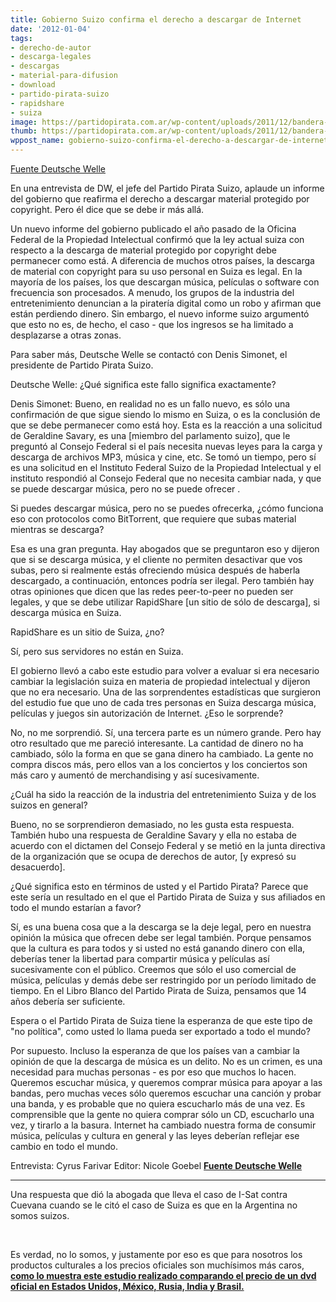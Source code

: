 ```yaml
---
title: Gobierno Suizo confirma el derecho a descargar de Internet
date: '2012-01-04'
tags:
- derecho-de-autor
- descarga-legales
- descargas
- material-para-difusion
- download
- partido-pirata-suizo
- rapidshare
- suiza
image: https://partidopirata.com.ar/wp-content/uploads/2011/12/bandera-suiza-pirata.jpg
thumb: https://partidopirata.com.ar/wp-content/uploads/2011/12/bandera-suiza-pirata-150x150.jpg
wppost_name: gobierno-suizo-confirma-el-derecho-a-descargar-de-internet
---
```


<a href="http://www.dw-world.de/dw/article/0,,15641270,00.html" target="_blank">Fuente Deutsche Welle</a>

En una entrevista de DW, el jefe del Partido Pirata Suizo, aplaude un informe del gobierno que reafirma el derecho a descargar material protegido por copyright. Pero él dice que se debe ir más allá.

Un nuevo informe del gobierno publicado el año pasado de la Oficina Federal de la Propiedad Intelectual confirmó que la ley actual suiza con respecto a la descarga de material protegido por copyright debe permanecer como está. A diferencia de muchos otros países, la descarga de material con copyright para su uso personal en Suiza es legal. En la mayoría de los países, los que descargan música, películas o software con frecuencia son procesados. A menudo, los grupos de la industria del entretenimiento denuncian a la piratería digital como un robo y afirman que están perdiendo dinero. Sin embargo, el nuevo informe suizo argumentó que esto no es, de hecho, el caso - que los ingresos se ha limitado a desplazarse a otras zonas.

Para saber más, Deutsche Welle se contactó con Denis Simonet, el presidente de Partido Pirata Suizo.

Deutsche Welle: ¿Qué significa este fallo significa exactamente?

Denis Simonet: Bueno, en realidad no es un fallo nuevo, es sólo una confirmación de que sigue siendo lo mismo en Suiza, o es la conclusión de que se debe permanecer como está hoy. Esta es la reacción a una solicitud de Geraldine Savary, es una [miembro del parlamento suizo], que le preguntó al Consejo Federal si el país necesita nuevas leyes para la carga y descarga de archivos MP3, música y cine, etc. Se tomó un tiempo, pero sí es una solicitud en el Instituto Federal Suizo de la Propiedad Intelectual y el instituto respondió al Consejo Federal que no necesita cambiar nada, y que se puede descargar música, pero no se puede ofrecer .

Si puedes descargar música, pero no se puedes ofrecerka, ¿cómo funciona eso con protocolos como BitTorrent, que requiere que subas material mientras se descarga?

Esa es una gran pregunta. Hay abogados que se preguntaron eso y dijeron que si se descarga música, y el cliente no permiten desactivar que vos subas, pero si realmente estás ofreciendo música después de haberla descargado, a continuación, entonces podría ser ilegal. Pero también hay otras opiniones que dicen que las redes peer-to-peer no pueden ser legales, y que se debe utilizar RapidShare [un sitio de sólo de descarga], si descarga música en Suiza.

RapidShare es un sitio de Suiza, ¿no?

Sí, pero sus servidores no están en Suiza.

El gobierno llevó a cabo este estudio para volver a evaluar si era necesario cambiar la legislación suiza en materia de propiedad intelectual y dijeron que no era necesario. Una de las sorprendentes estadísticas que surgieron del estudio fue que uno de cada tres personas en Suiza descarga música, películas y juegos sin autorización de Internet. ¿Eso le sorprende?

No, no me sorprendió. Sí, una tercera parte es un número grande. Pero hay otro resultado que me pareció interesante. La cantidad de dinero no ha cambiado, sólo la forma en que se gana dinero ha cambiado. La gente no compra discos más, pero ellos van a los conciertos y los conciertos son más caro y aumentó de merchandising y así sucesivamente.

¿Cuál ha sido la reacción de la industria del entretenimiento Suiza y de los suizos en general?

Bueno, no se sorprendieron demasiado, no les gusta esta respuesta. También hubo una respuesta de Geraldine Savary y ella no estaba de acuerdo con el dictamen del Consejo Federal y se metió en la junta directiva de la organización que se ocupa de derechos de autor, [y expresó su desacuerdo].

¿Qué significa esto en términos de usted y el Partido Pirata? Parece que este sería un resultado en el que el Partido Pirata de Suiza y sus afiliados en todo el mundo estarían a favor?

Sí, es una buena cosa que a la descarga se la deje legal, pero en nuestra opinión la música que ofrecen debe ser legal también. Porque pensamos que la cultura es para todos y si usted no está ganando dinero con ella, deberías tener la libertad para compartir música y películas así sucesivamente con el público. Creemos que sólo el uso comercial de música, películas y demás debe ser restringido por un período limitado de tiempo. En el Libro Blanco del Partido Pirata de Suiza, pensamos que 14 años debería ser suficiente.

Espera o el Partido Pirata de Suiza tiene la esperanza de que este tipo de "no política", como usted lo llama pueda ser exportado a todo el mundo?

Por supuesto. Incluso la esperanza de que los países van a cambiar la opinión de que la descarga de música es un delito. No es un crimen, es una necesidad para muchas personas - es por eso que muchos lo hacen. Queremos escuchar música, y queremos comprar música para apoyar a las bandas, pero muchas veces sólo queremos escuchar una canción y probar una banda, y es probable que no quiera escucharlo más de una vez. Es comprensible que la gente no quiera comprar sólo un CD, escucharlo una vez, y tirarlo a la basura. Internet ha cambiado nuestra forma de consumir música, películas y cultura en general y las leyes deberían reflejar ese cambio en todo el mundo.

Entrevista: Cyrus Farivar
Editor: Nicole Goebel
<strong><a href="http://www.dw-world.de/dw/article/0,,15641270,00.html" target="_blank">Fuente Deutsche Welle</a></strong>

<hr />

Una respuesta que dió la abogada que lleva el caso de I-Sat contra Cuevana cuando se le citó el caso de Suiza es que en la Argentina no somos suizos.

&nbsp;

Es verdad, no lo somos, y justamente por eso es que para nosotros los productos culturales a los precios oficiales son muchísimos más caros,<strong> <a href="https://partidopirata.com.ar/557/precios-altos-transforman-a-paises-emergentes-en-piratas">como lo muestra este estudio realizado comparando el precio de un dvd oficial en Estados Unidos, México, Rusia, India y Brasil.</a></strong>
